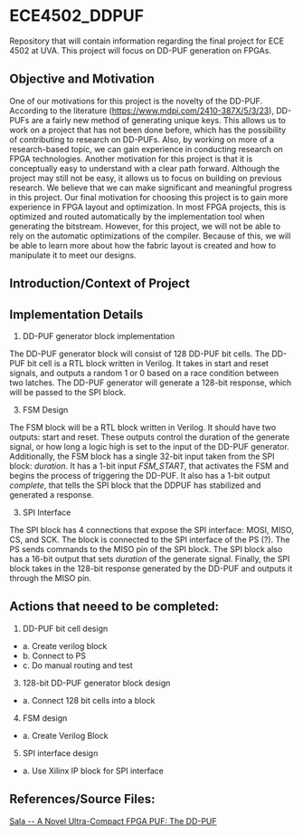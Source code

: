 # ECE4502_DDPUF
Repository that will contain information regarding the final project for ECE 4502 at UVA. This project will focus on DD-PUF generation on FPGAs. 

## Objective and Motivation

One of our motivations for this project is the novelty of the DD-PUF. According to the literature (https://www.mdpi.com/2410-387X/5/3/23), DD-PUFs are a fairly new method of generating unique keys. This allows us to work on a project that has not been done before, which has the possibility of contributing to research on DD-PUFs. Also, by working on more of a research-based topic, we can gain experience in conducting research on FPGA technologies. 
Another motivation for this project is that it is conceptually easy to understand with a clear path forward. Although the project may still not be easy, it allows us to focus on building on previous research. We believe that we can make significant and meaningful progress in this project. 
Our final motivation for choosing this project is to gain more experience in FPGA layout and optimization. In most FPGA projects, this is optimized and routed automatically by the implementation tool when generating the bitstream. However, for this project, we will not be able to rely on the automatic optimizations of the compiler. Because of this, we will be able to learn more about how the fabric layout is created and how to manipulate it to meet our designs. 

## Introduction/Context of Project

## Implementation Details
1. DD-PUF generator block implementation

The DD-PUF generator block will consist of 128 DD-PUF bit cells. The DD-PUF bit cell is a RTL block written in Verilog. It takes in start and reset signals, and outputs a random 1 or 0 based on a race condition between two latches.
The DD-PUF generator will generate a 128-bit response, which will be passed to the SPI block. 

3. FSM Design

The FSM block will be a RTL block written in Verilog. It should have two outputs: start and reset. These outputs control the duration of the generate signal, or how long a logic high is set to the input of the DD-PUF generator.
Additionally, the FSM block has a single 32-bit input taken from the SPI block: _duration_. It has a 1-bit input _FSM_START_, that activates the FSM and begins the process of triggering the DD-PUF. It also has a 1-bit output _complete_, that tells the SPI block that the DDPUF has stabilized and generated a response.

3. SPI Interface

The SPI block has 4 connections that expose the SPI interface: MOSI, MISO, CS, and SCK. The block is connected to the SPI interface of the PS (?). The PS sends commands to the MISO pin of the SPI block.
The SPI block also has a 16-bit output that sets _duration_ of the generate signal.
Finally, the SPI block takes in the 128-bit response generated by the DD-PUF and outputs it through the MISO pin. 


## Actions that neeed to be completed:
1. DD-PUF bit cell design
*   a. Create verilog block
*   b. Connect to PS
*   c. Do manual routing and test
3. 128-bit DD-PUF generator block design
*   a. Connect 128 bit cells into a block
4. FSM design
*   a. Create Verilog Block
5. SPI interface design
*   a. Use Xilinx IP block for SPI interface
## References/Source Files: 

[Sala -- A Novel Ultra-Compact FPGA PUF: The DD-PUF](https://www.mdpi.com/2410-387X/5/3/23)
